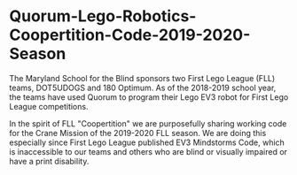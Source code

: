 # Quorum-Lego-Robotics-Coopertition-Code-2019-2020-Season

The Maryland School for the Blind sponsors two First Lego League (FLL) teams, DOT5UDOGS and 180 Optimum.  As of the 2018-2019 school year, the teams have used Quorum to program their Lego EV3 robot for First Lego League competitions.  

In the spirit of FLL "Coopertition" we are purposefully sharing working code for the Crane Mission of the 2019-2020 FLL season. We are doing this especially since First Lego League published EV3 Mindstorms Code, which is inaccessible to our teams and others who are blind or visually impaired or have a print disability.
